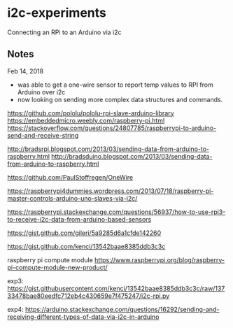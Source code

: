 # i2c-experiments

Connecting an RPi to an Arduino via i2c


## Notes

Feb 14, 2018

- was able to get a one-wire sensor to report temp values to RPI from Arduino over i2c
- now looking on sending more complex data structures and commands.

https://github.com/pololu/pololu-rpi-slave-arduino-library
https://embeddedmicro.weebly.com/raspberry-pi.html
https://stackoverflow.com/questions/24807785/raspberrypi-to-arduino-send-and-receive-string

http://bradsrpi.blogspot.com/2013/03/sending-data-from-arduino-to-raspberry.html
http://bradsduino.blogspot.com/2013/03/sending-data-from-arduino-to-raspberry.html

https://github.com/PaulStoffregen/OneWire

https://raspberrypi4dummies.wordpress.com/2013/07/18/raspberry-pi-master-controls-arduino-uno-slaves-via-i2c/

https://raspberrypi.stackexchange.com/questions/56937/how-to-use-rpi3-to-receive-i2c-data-from-arduino-based-sensors

https://gist.github.com/gileri/5a9285d6a1cfde142260

https://gist.github.com/kenci/13542baae8385ddb3c3c

raspberry pi compute module
https://www.raspberrypi.org/blog/raspberry-pi-compute-module-new-product/

exp3:
https://gist.githubusercontent.com/kenci/13542baae8385ddb3c3c/raw/13733478bae80eedfc712eb4c430659e7f475247/i2c-rpi.py

exp4:
https://arduino.stackexchange.com/questions/16292/sending-and-receiving-different-types-of-data-via-i2c-in-arduino
